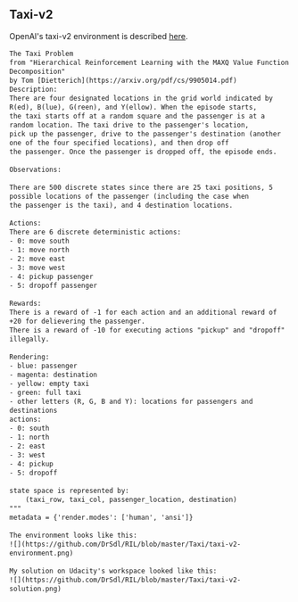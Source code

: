 ## Taxi-v2 ##

OpenAI's taxi-v2 environment is described [here](https://github.com/openai/gym/blob/master/gym/envs/toy_text/taxi.py).

    The Taxi Problem
    from "Hierarchical Reinforcement Learning with the MAXQ Value Function Decomposition"
    by Tom [Dietterich](https://arxiv.org/pdf/cs/9905014.pdf)
    Description:
    There are four designated locations in the grid world indicated by R(ed), B(lue), G(reen), and Y(ellow). When the episode starts, 
    the taxi starts off at a random square and the passenger is at a random location. The taxi drive to the passenger's location,
    pick up the passenger, drive to the passenger's destination (another one of the four specified locations), and then drop off 
    the passenger. Once the passenger is dropped off, the episode ends.
    
    Observations: 
    
    There are 500 discrete states since there are 25 taxi positions, 5 possible locations of the passenger (including the case when 
    the passenger is the taxi), and 4 destination locations. 
    
    Actions: 
    There are 6 discrete deterministic actions:
    - 0: move south
    - 1: move north
    - 2: move east 
    - 3: move west 
    - 4: pickup passenger
    - 5: dropoff passenger
    
    Rewards: 
    There is a reward of -1 for each action and an additional reward of +20 for delievering the passenger. 
    There is a reward of -10 for executing actions "pickup" and "dropoff" illegally.
    
    Rendering:
    - blue: passenger
    - magenta: destination
    - yellow: empty taxi
    - green: full taxi
    - other letters (R, G, B and Y): locations for passengers and destinations
    actions:
    - 0: south
    - 1: north
    - 2: east
    - 3: west
    - 4: pickup
    - 5: dropoff
    
    state space is represented by:
        (taxi_row, taxi_col, passenger_location, destination)
    """
    metadata = {'render.modes': ['human', 'ansi']}
    
    The environment looks like this:
    ![](https://github.com/DrSdl/RIL/blob/master/Taxi/taxi-v2-environment.png)
    
    My solution on Udacity's workspace looked like this:
    ![](https://github.com/DrSdl/RIL/blob/master/Taxi/taxi-v2-solution.png)
